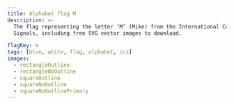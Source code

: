```yaml
---
title: Alphabet flag M
description: >-
  The flag representing the letter ‘M’ (Mike) from the International Code of
  Signals, including free SVG vector images to download.

flagKey: m
tags: [blue, white, flag, alphabet, ics]
images:
  - rectangleOutline
  - rectangleNoOutline
  - squareOutline
  - squareNoOutline
  - squareNoOutlinePrimary
---
```

